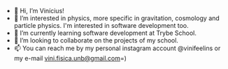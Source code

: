 - 👋 Hi, I’m Vinícius!
- 👀 I’m interested in physics, more specific in gravitation, cosmology and particle physics. I'm interested in software development too.
- 🌱 I’m currently learning software development at Trybe School.
- 💞️ I’m looking to collaborate on the projects of my school.
- 📫 You can reach me by my personal instagram account @vinifeelins or my e-mail vini.fisica.unb@gmail.com=)

<!---
viniciustrybe/viniciustrybe is a ✨ special ✨ repository because its `README.md` (this file) appears on your GitHub profile.
You can click the Preview link to take a look at your changes.
--->
